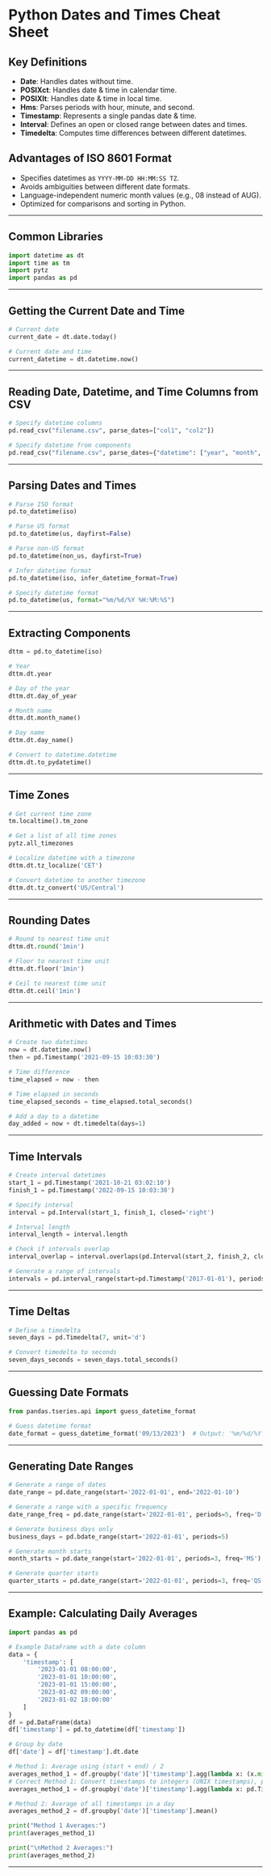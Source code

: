 # Python Dates and Times Cheat Sheet

## Key Definitions

- **Date**: Handles dates without time.
- **POSIXct**: Handles date & time in calendar time.
- **POSIXlt**: Handles date & time in local time.
- **Hms**: Parses periods with hour, minute, and second.
- **Timestamp**: Represents a single pandas date & time.
- **Interval**: Defines an open or closed range between dates and times.
- **Timedelta**: Computes time differences between different datetimes.

## Advantages of ISO 8601 Format

- Specifies datetimes as `YYYY-MM-DD HH:MM:SS TZ`.
- Avoids ambiguities between different date formats.
- Language-independent numeric month values (e.g., 08 instead of AUG).
- Optimized for comparisons and sorting in Python.

---

## Common Libraries

```python
import datetime as dt
import time as tm
import pytz
import pandas as pd
```

---

## Getting the Current Date and Time

```python
# Current date
current_date = dt.date.today()

# Current date and time
current_datetime = dt.datetime.now()
```

---

## Reading Date, Datetime, and Time Columns from CSV

```python
# Specify datetime columns
pd.read_csv("filename.csv", parse_dates=["col1", "col2"])

# Specify datetime from components
pd.read_csv("filename.csv", parse_dates={"datetime": ["year", "month", "day"]})
```

---

## Parsing Dates and Times

```python
# Parse ISO format
pd.to_datetime(iso)

# Parse US format
pd.to_datetime(us, dayfirst=False)

# Parse non-US format
pd.to_datetime(non_us, dayfirst=True)

# Infer datetime format
pd.to_datetime(iso, infer_datetime_format=True)

# Specify datetime format
pd.to_datetime(us, format="%m/%d/%Y %H:%M:%S")
```

---

## Extracting Components

```python
dttm = pd.to_datetime(iso)

# Year
dttm.dt.year

# Day of the year
dttm.dt.day_of_year

# Month name
dttm.dt.month_name()

# Day name
dttm.dt.day_name()

# Convert to datetime.datetime
dttm.dt.to_pydatetime()
```

---

## Time Zones

```python
# Get current time zone
tm.localtime().tm_zone

# Get a list of all time zones
pytz.all_timezones

# Localize datetime with a timezone
dttm.dt.tz_localize('CET')

# Convert datetime to another timezone
dttm.dt.tz_convert('US/Central')
```

---

## Rounding Dates

```python
# Round to nearest time unit
dttm.dt.round('1min')

# Floor to nearest time unit
dttm.dt.floor('1min')

# Ceil to nearest time unit
dttm.dt.ceil('1min')
```

---

## Arithmetic with Dates and Times

```python
# Create two datetimes
now = dt.datetime.now()
then = pd.Timestamp('2021-09-15 10:03:30')

# Time difference
time_elapsed = now - then

# Time elapsed in seconds
time_elapsed_seconds = time_elapsed.total_seconds()

# Add a day to a datetime
day_added = now + dt.timedelta(days=1)
```

---

## Time Intervals

```python
# Create interval datetimes
start_1 = pd.Timestamp('2021-10-21 03:02:10')
finish_1 = pd.Timestamp('2022-09-15 10:03:30')

# Specify interval
interval = pd.Interval(start_1, finish_1, closed='right')

# Interval length
interval_length = interval.length

# Check if intervals overlap
interval_overlap = interval.overlaps(pd.Interval(start_2, finish_2, closed='right'))

# Generate a range of intervals
intervals = pd.interval_range(start=pd.Timestamp('2017-01-01'), periods=3, freq='MS')
```

---

## Time Deltas

```python
# Define a timedelta
seven_days = pd.Timedelta(7, unit='d')

# Convert timedelta to seconds
seven_days_seconds = seven_days.total_seconds()
```

---

## Guessing Date Formats

```python
from pandas.tseries.api import guess_datetime_format

# Guess datetime format
date_format = guess_datetime_format('09/13/2023')  # Output: '%m/%d/%Y'
```

---

## Generating Date Ranges

```python
# Generate a range of dates
date_range = pd.date_range(start='2022-01-01', end='2022-01-10')

# Generate a range with a specific frequency
date_range_freq = pd.date_range(start='2022-01-01', periods=5, freq='D')

# Generate business days only
business_days = pd.bdate_range(start='2022-01-01', periods=5)

# Generate month starts
month_starts = pd.date_range(start='2022-01-01', periods=3, freq='MS')

# Generate quarter starts
quarter_starts = pd.date_range(start='2022-01-01', periods=3, freq='QS')
```

---

## Example: Calculating Daily Averages

```python
import pandas as pd

# Example DataFrame with a date column
data = {
    'timestamp': [
        '2023-01-01 08:00:00',
        '2023-01-01 10:00:00',
        '2023-01-01 15:00:00',
        '2023-01-02 09:00:00',
        '2023-01-02 18:00:00'
    ]
}
df = pd.DataFrame(data)
df['timestamp'] = pd.to_datetime(df['timestamp'])

# Group by date
df['date'] = df['timestamp'].dt.date

# Method 1: Average using (start + end) / 2
averages_method_1 = df.groupby('date')['timestamp'].agg(lambda x: (x.min() + x.max()) / 2)
# Correct Method 1: Convert timestamps to integers (UNIX timestamps), perform operations, then convert back
averages_method_1 = df.groupby('date')['timestamp'].agg(lambda x: pd.Timestamp((x.min().timestamp() + x.max().timestamp()) / 2, unit='s'))

# Method 2: Average of all timestamps in a day
averages_method_2 = df.groupby('date')['timestamp'].mean()

print("Method 1 Averages:")
print(averages_method_1)

print("\nMethod 2 Averages:")
print(averages_method_2)
```

---
